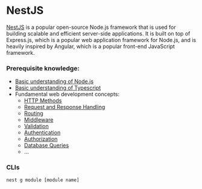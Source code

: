 # NestJS

[NestJS](https://github.com/shounoop/my-nestjs/tree/main/docs) is a popular open-source Node.js framework that is used for building scalable and efficient server-side applications. It is built on top of Express.js, which is a popular web application framework for Node.js, and is heavily inspired by Angular, which is a popular front-end JavaScript framework.

### Prerequisite knowledge:

- [Basic understanding of Node.js](https://github.com/shounoop/my-nestjs/tree/main/prerequisite-knowledge/nodejs)
- [Basic understanding of Typescript](https://github.com/shounoop/my-nestjs/tree/main/prerequisite-knowledge/typescript)
- Fundamental web development concepts:
  - [HTTP Methods](https://github.com/shounoop/my-nestjs/tree/main/prerequisite-knowledge/web-development/http-methods)
  - [Request and Response Handling](https://github.com/shounoop/my-nestjs/tree/main/prerequisite-knowledge/web-development/request-response-handling)
  - [Routing](https://github.com/shounoop/my-nestjs/tree/main/prerequisite-knowledge/web-development/routing)
  - [Middleware](https://github.com/shounoop/my-nestjs/tree/main/prerequisite-knowledge/web-development/middleware)
  - [Validation](https://github.com/shounoop/my-nestjs/tree/main/prerequisite-knowledge/web-development/validation)
  - [Authentication](https://github.com/shounoop/my-nestjs/tree/main/prerequisite-knowledge/web-development/authentication)
  - [Authorization](https://github.com/shounoop/my-nestjs/tree/main/prerequisite-knowledge/web-development/authorization)
  - [Database Queries](https://github.com/shounoop/my-nestjs/tree/main/prerequisite-knowledge/web-development/database-queries)
  - ...

### CLIs

```cmd
nest g module [module name]
```
